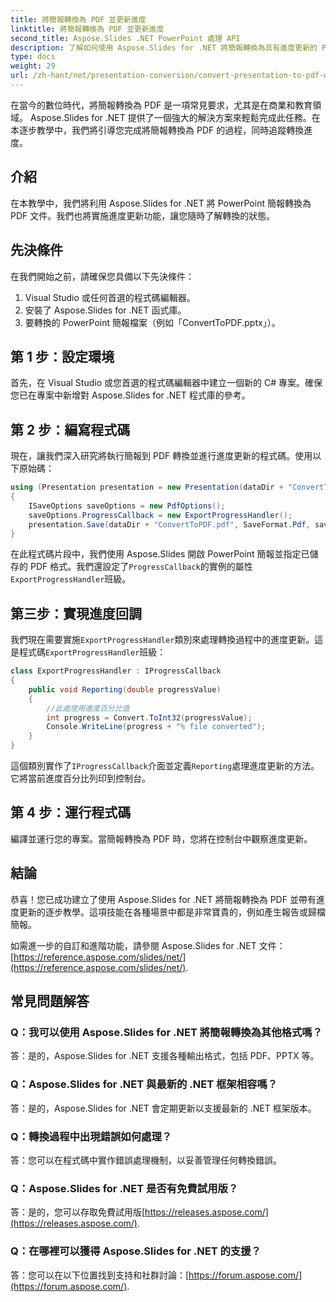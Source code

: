 ```yaml
---
title: 將簡報轉換為 PDF 並更新進度
linktitle: 將簡報轉換為 PDF 並更新進度
second_title: Aspose.Slides .NET PowerPoint 處理 API
description: 了解如何使用 Aspose.Slides for .NET 將簡報轉換為具有進度更新的 PDF。包含原始碼的分步指南。
type: docs
weight: 29
url: /zh-hant/net/presentation-conversion/convert-presentation-to-pdf-with-progress-update/
---
```


在當今的數位時代，將簡報轉換為 PDF 是一項常見要求，尤其是在商業和教育領域。 Aspose.Slides for .NET 提供了一個強大的解決方案來輕鬆完成此任務。在本逐步教學中，我們將引導您完成將簡報轉換為 PDF 的過程，同時追蹤轉換進度。

## 介紹

在本教學中，我們將利用 Aspose.Slides for .NET 將 PowerPoint 簡報轉換為 PDF 文件。我們也將實施進度更新功能，讓您隨時了解轉換的狀態。

## 先決條件

在我們開始之前，請確保您具備以下先決條件：

1. Visual Studio 或任何首選的程式碼編輯器。
2. 安裝了 Aspose.Slides for .NET 函式庫。
3. 要轉換的 PowerPoint 簡報檔案（例如「ConvertToPDF.pptx」）。

## 第 1 步：設定環境

首先，在 Visual Studio 或您首選的程式碼編輯器中建立一個新的 C# 專案。確保您已在專案中新增對 Aspose.Slides for .NET 程式庫的參考。

## 第 2 步：編寫程式碼

現在，讓我們深入研究將執行簡報到 PDF 轉換並進行進度更新的程式碼。使用以下原始碼：

```csharp
using (Presentation presentation = new Presentation(dataDir + "ConvertToPDF.pptx"))
{
    ISaveOptions saveOptions = new PdfOptions();
    saveOptions.ProgressCallback = new ExportProgressHandler();
    presentation.Save(dataDir + "ConvertToPDF.pdf", SaveFormat.Pdf, saveOptions);
}
```

在此程式碼片段中，我們使用 Aspose.Slides 開啟 PowerPoint 簡報並指定已儲存的 PDF 格式。我們還設定了`ProgressCallback`的實例的屬性`ExportProgressHandler`班級。

## 第三步：實現進度回調

我們現在需要實施`ExportProgressHandler`類別來處理轉換過程中的進度更新。這是程式碼`ExportProgressHandler`班級：

```csharp
class ExportProgressHandler : IProgressCallback
{
    public void Reporting(double progressValue)
    {
        //此處使用進度百分比值
        int progress = Convert.ToInt32(progressValue);
        Console.WriteLine(progress + "% file converted");
    }
}
```

這個類別實作了`IProgressCallback`介面並定義`Reporting`處理進度更新的方法。它將當前進度百分比列印到控制台。

## 第 4 步：運行程式碼

編譯並運行您的專案。當簡報轉換為 PDF 時，您將在控制台中觀察進度更新。

## 結論

恭喜！您已成功建立了使用 Aspose.Slides for .NET 將簡報轉換為 PDF 並帶有進度更新的逐步教學。這項技能在各種場景中都是非常寶貴的，例如產生報告或歸檔簡報。

如需進一步的自訂和進階功能，請參閱 Aspose.Slides for .NET 文件：[https://reference.aspose.com/slides/net/](https://reference.aspose.com/slides/net/).

## 常見問題解答

### Q：我可以使用 Aspose.Slides for .NET 將簡報轉換為其他格式嗎？
答：是的，Aspose.Slides for .NET 支援各種輸出格式，包括 PDF、PPTX 等。

### Q：Aspose.Slides for .NET 與最新的 .NET 框架相容嗎？
答：是的，Aspose.Slides for .NET 會定期更新以支援最新的 .NET 框架版本。

### Q：轉換過程中出現錯誤如何處理？
答：您可以在程式碼中實作錯誤處理機制，以妥善管理任何轉換錯誤。

### Q：Aspose.Slides for .NET 是否有免費試用版？
答：是的，您可以存取免費試用版[https://releases.aspose.com/](https://releases.aspose.com/).

### Q：在哪裡可以獲得 Aspose.Slides for .NET 的支援？
答：您可以在以下位置找到支持和社群討論：[https://forum.aspose.com/](https://forum.aspose.com/).